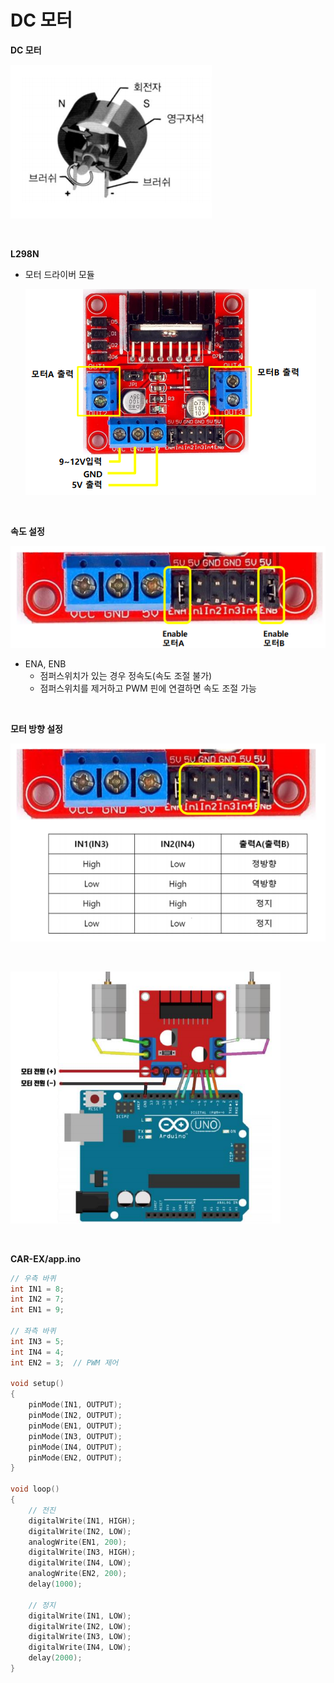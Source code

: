 # DC 모터

**DC 모터**

![image-20201006161217413](1.DC_모터.assets/image-20201006161217413.png)  

<br>

**L298N**

-   모터 드라이버 모듈

    ![image-20201006161251029](1.DC_모터.assets/image-20201006161251029.png)  

<br>

**속도 설정**

![image-20201006161314137](1.DC_모터.assets/image-20201006161314137.png)  

-   ENA, ENB
    -   점퍼스위치가 있는 경우 정속도(속도 조절 불가)
    -   점퍼스위치를 제거하고 PWM 핀에 연결하면 속도 조절 가능

<br>

**모터 방향 설정**

![image-20201006161355526](1.DC_모터.assets/image-20201006161355526.png)  

<br>

![image-20201006161417188](1.DC_모터.assets/image-20201006161417188.png)  

<br>

**CAR-EX/app.ino**

```cpp
// 우측 바퀴
int IN1 = 8;
int IN2 = 7;
int EN1 = 9;

// 좌측 바퀴
int IN3 = 5;
int IN4 = 4;
int EN2 = 3;  // PWM 제어

void setup()
{
    pinMode(IN1, OUTPUT);
    pinMode(IN2, OUTPUT);
    pinMode(EN1, OUTPUT);
    pinMode(IN3, OUTPUT);
    pinMode(IN4, OUTPUT);
    pinMode(EN2, OUTPUT);
}

void loop()
{
    // 전진
    digitalWrite(IN1, HIGH);
    digitalWrite(IN2, LOW);
    analogWrite(EN1, 200);
    digitalWrite(IN3, HIGH);
    digitalWrite(IN4, LOW);
    analogWrite(EN2, 200);
    delay(1000);

    // 정지
    digitalWrite(IN1, LOW);
    digitalWrite(IN2, LOW);
    digitalWrite(IN3, LOW);
    digitalWrite(IN4, LOW);
    delay(2000);
}
```



<br>

<br>

<br>

<br>

<br>

<br>